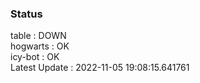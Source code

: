 ### Status


table : DOWN  
hogwarts : OK  
icy-bot : OK  
Latest Update : 2022-11-05 19:08:15.641761
